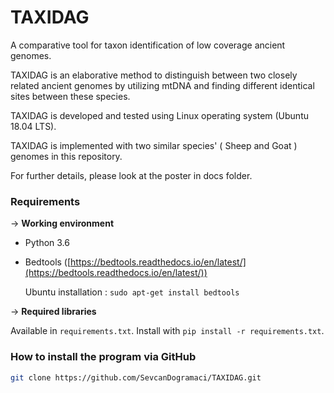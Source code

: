 # TAXIDAG 

A comparative tool for taxon identification of low coverage ancient genomes.

TAXIDAG is an elaborative method  to distinguish between two closely related ancient genomes by utilizing mtDNA and finding different identical sites between these species.

TAXIDAG is developed and tested using Linux operating system (Ubuntu 18.04 LTS).

TAXIDAG is implemented with two similar species' ( Sheep and Goat ) genomes in this repository.

For further details, please look at the poster in docs folder.

### **Requirements**

→ **Working environment**

- Python 3.6
- Bedtools ([https://bedtools.readthedocs.io/en/latest/](https://bedtools.readthedocs.io/en/latest/))

    Ubuntu installation : `sudo apt-get install bedtools`

→ **Required libraries**

Available in ```requirements.txt```. 
Install with ```pip install -r requirements.txt```.

### **How to install the program via GitHub**

```bash
git clone https://github.com/SevcanDogramaci/TAXIDAG.git
```
